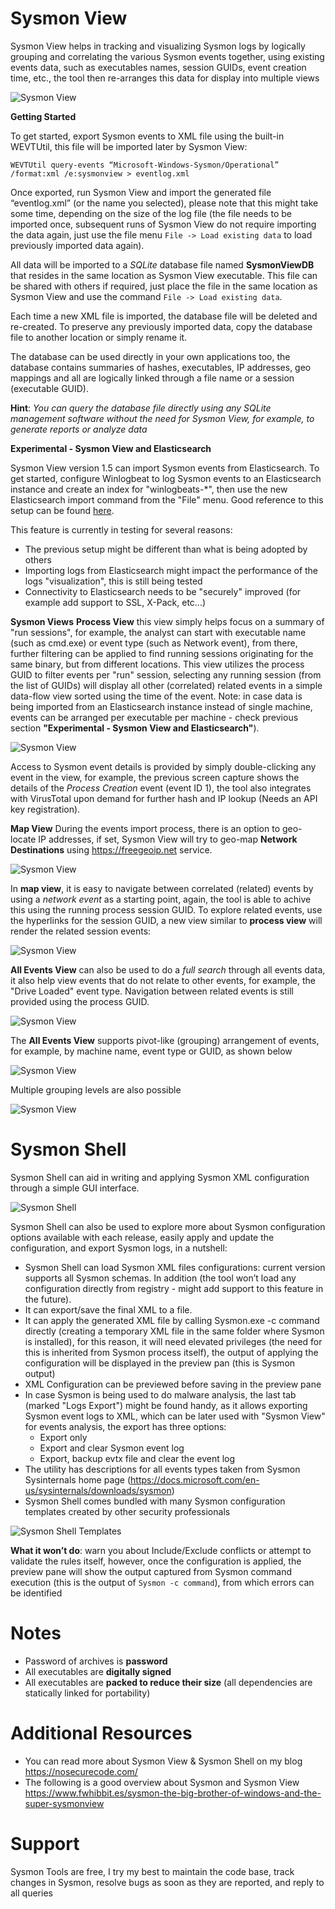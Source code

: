 # Sysmon View

Sysmon View helps in tracking and visualizing Sysmon logs by logically grouping and correlating the various Sysmon events together, using existing events data, such as executables names, session GUIDs, event creation time, etc., the tool then re-arranges this data for display into multiple views

![Sysmon View](https://nosecurecode.blog/wp-content/uploads/2018/07/1.png "Sysmon View")

**Getting Started**

To get started, export Sysmon events to XML file using the built-in WEVTUtil, this file will be imported later by Sysmon View:

`WEVTUtil query-events “Microsoft-Windows-Sysmon/Operational” /format:xml /e:sysmonview > eventlog.xml`

Once exported, run Sysmon View and import the generated file “eventlog.xml” (or the name you selected), please note that this might take some time, depending on the size of the log file (the file needs to be imported once, subsequent runs of Sysmon View do not require importing the data again, just use the file menu `File -> Load existing data` to load previously imported data again).

All data will be imported to a _SQLite_ database file named **SysmonViewDB** that resides in the same location as Sysmon View executable. This file can be shared with others if required, just place the file in the same location as  Sysmon View and use the command `File -> Load existing data`.

Each time a new XML file is imported, the database file will be deleted and re-created. To preserve any previously imported data, copy the database file to another location or simply rename it.

The database can be used directly in your own applications too, the database contains summaries of hashes, executables, IP addresses, geo mappings and all are logically linked through a file name or a session (executable GUID).

**Hint**: _You can query the database file directly using any SQLite management software without the need for Sysmon View, for example, to generate reports or analyze data_

**Experimental - Sysmon View and Elasticsearch**

Sysmon View version 1.5 can import Sysmon events from Elasticsearch. To get started, configure Winlogbeat to log Sysmon events to an Elasticsearch instance and create an index for "winlogbeats-*", then use the new Elasticsearch import command from the "File" menu. Good reference to this setup can be found [here](https://cyberwardog.blogspot.ae/2017/02/setting-up-pentesting-i-mean-threat_87.html).

This feature is currently in testing for several reasons:

*  The previous setup might be different than what is being adopted by others
*  Importing logs from Elasticsearch might impact the performance of the logs "visualization", this is still being tested
*  Connectivity to Elasticsearch needs to be "securely" improved (for example add support to SSL, X-Pack, etc...)

**Sysmon Views**
**Process View** this view simply helps focus on a summary of "run sessions", for example, the analyst can start with executable name (such as cmd.exe) or event type (such as Network event), from there, further filtering can be applied to find running sessions originating for the same binary, but from different locations. This view utilizes the process GUID to filter events per "run" session, selecting any running session (from the list of GUIDs) will display all other (correlated) related events in a simple data-flow view sorted using the time of the event.
Note: in case data is being imported from an Elasticsearch instance instead of single machine, events can be arranged per executable per machine - check previous section **"Experimental - Sysmon View and Elasticsearch"**).

![Sysmon View](https://nosecurecode.blog/wp-content/uploads/2018/07/1_5.png "Sysmon View")

Access to Sysmon event details is provided by simply double-clicking any event in the view, for example, the previous screen capture shows the details of the _Process Creation_ event (event ID 1), the tool also integrates with VirusTotal upon demand for further hash and IP lookup (Needs an API key registration).

**Map View** During the events import process, there is an option to geo-locate IP addresses, if set, Sysmon View will try to geo-map **Network Destinations** using https://freegeoip.net service.

![Sysmon View](https://nosecurecode.blog/wp-content/uploads/2018/07/2.png "Sysmon View")

In **map view**, it is easy to navigate between correlated (related) events by using a _network event_ as a starting point, again, the tool is able to achive this using the running process session GUID. To explore related events, use the hyperlinks for the session GUID, a new view similar to **process view** will render the related session events:

![Sysmon View](https://nosecurecode.blog/wp-content/uploads/2018/07/2_5.png "Sysmon View")

**All Events View** can also be used to do a _full search_ through all events data, it also help view events that do not relate to other events, for example, the "Drive Loaded" event type. Navigation between related events is still provided using the process GUID.

![Sysmon View](https://nosecurecode.blog/wp-content/uploads/2018/07/3.png "Sysmon View")

The **All Events View** supports pivot-like (grouping) arrangement of events, for example, by machine name, event type or GUID, as shown below

![Sysmon View](https://nosecurecode.blog/wp-content/uploads/2018/07/4.png "Sysmon View")

Multiple grouping levels are also possible

![Sysmon View](https://nosecurecode.blog/wp-content/uploads/2018/07/5.png "Sysmon View")

# Sysmon Shell

Sysmon Shell can aid in writing and applying Sysmon XML configuration through a simple GUI interface.

![Sysmon Shell](https://nosecurecode.blog/wp-content/uploads/2017/11/HeadImageSysmonShell.png "Sysmon Shell")

Sysmon Shell can also be used to explore more about Sysmon configuration options available with each release, easily apply and update the configuration, and export Sysmon logs, in a nutshell:

* Sysmon Shell can load Sysmon XML files configurations: current version supports all Sysmon schemas. In addition (the tool won’t load any configuration directly from registry - might add support to this feature in the future).
* It can export/save the final XML to a file.
* It can apply the generated XML file by calling Sysmon.exe -c command directly (creating a temporary XML file in the same folder where Sysmon is installed), for this reason, it will need elevated privileges (the need for this is inherited from Sysmon process itself), the output of applying the configuration will be displayed in the preview pan (this is Sysmon output)
* XML Configuration can be previewed before saving in the preview pane
* In case Sysmon is being used to do malware analysis, the last tab (marked "Logs Export") might be found handy, as it allows exporting Sysmon event logs to XML, which can be later used with "Sysmon View" for events analysis, the export has three options:
    * Export only
    * Export and clear Sysmon event log
    * Export, backup evtx file and clear the event log
* The utility has descriptions for all events types taken from Sysmon Sysinternals home page (https://docs.microsoft.com/en-us/sysinternals/downloads/sysmon)
* Sysmon Shell comes bundled with many Sysmon configuration templates created by other security professionals

![Sysmon Shell Templates](https://nosecurecode.blog/wp-content/uploads/2017/12/SysmonShellTemplates.png "Sysmon Shell Templates")

**What it won’t do**: warn you about Include/Exclude conflicts or attempt to validate the rules itself, however, once the configuration is applied, the preview pane will show the output captured from Sysmon command execution (this is the output of `Sysmon -c command`), from which errors can be identified

# Notes
* Password of archives is **password**
* All executables are **digitally signed**
* All executables are **packed to reduce their size** (all dependencies are statically linked for portability)

# Additional Resources
* You can read more about Sysmon View & Sysmon Shell on my blog https://nosecurecode.com/
* The following is a good overview about Sysmon and Sysmon View https://www.fwhibbit.es/sysmon-the-big-brother-of-windows-and-the-super-sysmonview

# Support
Sysmon Tools are free, I try my best to maintain the code base, track changes in Sysmon, resolve bugs as soon as they are reported, and reply to all queries